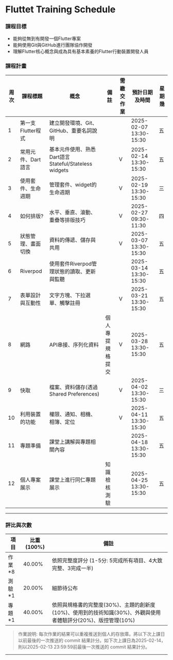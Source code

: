 # Fluttet Training Schedule
### 課程目標

- 能夠從無到有開發一個Flutter專案  
- 能夠使用Git與GitHub進行團隊協作開發 
- 理解Flutter核心概念與成為具有基本素養的Flutter行動裝置開發人員  
### 課程計畫

| 周次 | 課程標題           | 概念                                       | 備註             | 需繳交作業 | 預計日期及時間         | 星期幾 |
| ---- | ------------------ | ------------------------------------------ | ---------------- | ---------- | ---------------------- | ------ |
| 1    | 第一支Flutter程式  | 建立開發環境、Git、GitHub、重要名詞說明    |                  |            | 2025-02-07 13:30-15:30 | 五     |
| 2    | 常用元件、Dart語言 | 基本元件使用、熟悉Dart語言Stateful/Stateless widgets                 |                  | V          | 2025-02-14 13:30-15:30 | 五     |
| 3    | 使用套件、生命週期           | 管理套件、widget的生命週期                 |                  | V          | 2025-02-19 13:30-15:30 | 三     |
| 4    | 如何排版?          | 水平、垂直、滾動、重疊等排版技巧           |                  | V          | 2025-02-27 09:30-11:30 | 四     |
| 5    | 狀態管理、畫面切換 | 資料的傳遞、儲存與共用                     |                  | V          | 2025-03-07 13:30-15:30 | 五     |
| 6    | Riverpod           | 使用套件Riverpod管理狀態的讀取、更新與監聽 |      |            | 2025-03-14 13:30-15:30 | 五     |
| 7    | 表單設計與互動性   | 文字方塊、下拉選單、觸擊註冊               |                  | V          | 2025-03-21 13:30-15:30 | 五     |
| 8    | 網路               | API串接、序列化資料                        | 個人專提規格提交 | V          | 2025-03-28 13:30-15:30 | 五     |
| 9    | 快取               | 檔案、資料儲存(透過Shared Preferences)     |                  | V          | 2025-04-02 13:30-15:30 | 三     |
| 10   | 利用裝置的功能     | 權限、通知、相機、相簿、定位               |                  | V          | 2025-04-11 13:30-15:30 | 五     |
| 11   | 專題準備           | 課堂上講解與專題相關內容                   |                  |            | 2025-04-18 13:30-15:30 | 五     |
| 12   | 個人專案展示       | 課堂上進行同仁專題展示                     | 知識檢核測驗     |            | 2025-04-25 13:30-15:30 | 五     |

---

### 評比與次數

| 項目   | 比重 (100%) | 備註                                                                                                          |
| ------ | ----------- | ------------------------------------------------------------------------------------------------------------- |
| 作業*8 | 40.00%      | 依照完整度評分 (1-5分: 5完成所有項目、4大致完整、3完成一半)                                                   |
| 測驗*1 | 20.00%      | 細節待公布                                                                                |
| 專題*1 | 40.00%      | 依照與規格書的完整度(30%)、主題的創新度(10%)、使用到的技術知識(30%)、外觀與使用者體驗評分(20%)、版控管理(10%) |

> 作業說明: 每次作業的結果可以重複推送到個人的存放庫。將以下次上課日以前最後的一次推送的 commit 結果計分。如下次上課日為2025-02-14，則以2025-02-13 23:59:59前最後一次推送的 commit 結果計分。
---

